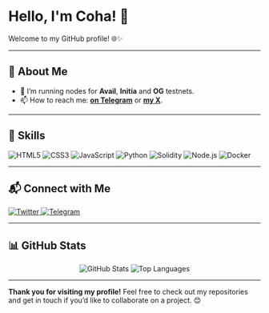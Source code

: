 # Hello, I'm **Coha**! 👋

Welcome to my GitHub profile! 🌐✨

---

## 🎨 About Me

- 🔭 I’m running nodes for **Avail**, **Initia** and **OG** testnets.
- 📫 How to reach me: **[on Telegram](https://t.me/notcoha)** or **[my X](https://x.com/Coha05_)**.

---

## 🚀 Skills

<p align="left">
  <img src="https://img.shields.io/badge/HTML5-E34F26?style=for-the-badge&logo=html5&logoColor=white" alt="HTML5" />
  <img src="https://img.shields.io/badge/CSS3-1572B6?style=for-the-badge&logo=css3&logoColor=white" alt="CSS3" />
  <img src="https://img.shields.io/badge/JavaScript-F7DF1E?style=for-the-badge&logo=javascript&logoColor=black" alt="JavaScript" />
  <img src="https://img.shields.io/badge/Python-3776AB?style=for-the-badge&logo=python&logoColor=white" alt="Python" />
  <img src="https://img.shields.io/badge/Solidity-363636?style=for-the-badge&logo=solidity&logoColor=white" alt="Solidity" />
  <img src="https://img.shields.io/badge/Node.js-339933?style=for-the-badge&logo=nodedotjs&logoColor=white" alt="Node.js" />
  <img src="https://img.shields.io/badge/Docker-2496ED?style=for-the-badge&logo=docker&logoColor=white" alt="Docker" />
</p>

---

## 📬 Connect with Me

<p align="left">
  <a href="https://twitter.com/Coha05_" target="_blank">
    <img src="https://img.shields.io/badge/Twitter-1DA1F2?style=for-the-badge&logo=twitter&logoColor=white" alt="Twitter" />
  <a href="https://t.me/notcoha" target="_blank">
    <img src="https://img.shields.io/badge/Telegram-0088CC?style=for-the-badge&logo=telegram&logoColor=white" alt="Telegram" />
  </a>
</p>

---

## 📊 GitHub Stats

<p align="center">
  <img src="https://github-readme-stats.vercel.app/api?username=coha05&show_icons=true&theme=radical" alt="GitHub Stats" />
  <img src="https://github-readme-stats.vercel.app/api/top-langs/?username=coha05&layout=compact&theme=radical" alt="Top Languages" />
</p>

---

**Thank you for visiting my profile!** Feel free to check out my repositories and get in touch if you’d like to collaborate on a project. 😊

